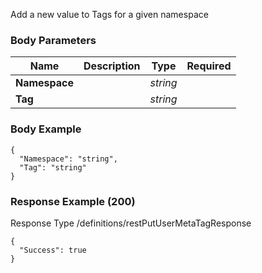 






 
Add a new value to Tags for a given namespace  


### Body Parameters

Name | Description | Type | Required
---|---|---|---
**Namespace** |  | _string_ |   
**Tag** |  | _string_ |   


### Body Example
```
{
  "Namespace": "string",
  "Tag": "string"
}
```






### Response Example (200)
Response Type /definitions/restPutUserMetaTagResponse

```
{
  "Success": true
}
```


